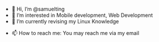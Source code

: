 - 👋 Hi, I’m @samuelting
- 👀 I’m interested in Mobile development, Web Development
- 🌱 I’m currently revising my Linux Knowledge
<!-- - 💞️ I’m looking to collaborate on -->
- 📫 How to reach me: You may reach me via my email

<!---
samuelting/samuelting is a ✨ special ✨ repository because its `README.md` (this file) appears on your GitHub profile.
You can click the Preview link to take a look at your changes.
--->

